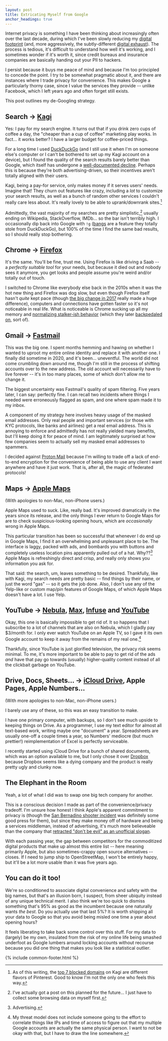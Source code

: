 ```yaml
---
layout: post
title: Extricating Myself from Google
anchor_headings: true
---
```


Internet privacy is something I have been thinking about increasingly often over the last decade, during which I've been slowly reducing my [digital footprint](https://en.wikipedia.org/wiki/Digital_footprint) (and, more aggressively, the subtly-different [digital exhaust](https://en.wikipedia.org/wiki/Data_exhaust)). The process is tedious, it's difficult to understand how well it's working, and I sometimes wonder if it's worth it, since credit bureaus and insurance companies are basically handing out your PII to hackers.

I persist because it buys me peace of mind and because I'm too principled to concede the point. I try to be somewhat pragmatic about it, and there are instances where I trade privacy for convenience. This makes Google a particularly thorny case, since I value the services they provide -- unlike Facebook, which I left years ago and often forget still exists.

This post outlines my de-Googling strategy.

## Search → [Kagi](https://kagi.com/)

Yes: I pay for my search engine. It turns out that if you drink zero cups of coffee a day, the "cheaper than a cup of coffee" marketing play works. In fact... it works better? I have a larger budget for coffee-priced things.

For a long time I used [DuckDuckGo](https://duckduckgo.com/) (and I still use it when I'm on someone else's computer or I can't be bothered to set up my Kagi account on a device), but I found the quality of the search results barely better than Google, which itself has undergone a [well-documented decline](https://www.google.com/search?q=google+search+results+are+getting+worse). Perhaps this is because they're both advertising-driven, so their incentives aren't totally aligned with their users.

Kagi, being a pay-for service, only makes money if it serves users' needs. Imagine that! They churn out features like crazy, including a _lot_ to customize your search results, as well as a bunch of random other services I couldn't really care less about. It's really lovely to be able to uprank/downrank sites.[^1]

Admittedly, the vast majority of my searches are pretty simplistic,[^2] usually ending on Wikipedia, StackOverflow, IMDb... so the bar isn't terribly high. I occasionally dip back into Google with `!g` ([bangs](https://help.kagi.com/kagi/features/bangs.html) are a feature they totally stole from DuckDuckGo), but 100% of the time I find the same bad results, so I should really stop bothering.

## Chrome → [Firefox](https://firefox.com)

It's the same. You'll be fine, trust me. Using Firefox is like driving a Saab -- a _perfectly suitable tool_ for your needs, but because it died out and nobody sees it anymore, you get looks and people assume you're weird and/or totally out of touch.

I switched to Chrome like everybody else back in the 2010s when it was the hot new thing and Firefox was dog slow, but even though Firefox itself hasn't _quite_ kept pace (though [the big change in 2017](https://blog.mozilla.org/blog/2017/11/14/introducing-firefox-quantum/) really made a huge difference), computers and connections have gotten faster so it's not noticeable in real life. What is noticeable is Chrome sucking up all my memory and [normalizing stalker-ish behavior](https://blog.cryptographyengineering.com/2018/09/23/why-im-leaving-chrome/) (which they later [backpedaled on](https://www.blog.google/products/chrome/product-updates-based-your-feedback/), sort of).

## Gmail → [Fastmail](https://fastmail.com)

This was the big one. I spent months hemming and hawing on whether I wanted to uproot my entire online identity and replace it with another one. I finally did sometime in 2020, and it's been... uneventful. The world did not come crumbling down around me, though I'm still in the process of shifting accounts over to the new address. The old account will necessarily have to live forever -- it's in too many places, some of which don't allow me to change it.

The biggest uncertainty was Fastmail's quality of spam filtering. Five years later, I can say: perfectly fine. I can recall two incidents where things I needed were erroneously flagged as spam, and one where spam made it to my inbox.

A component of my strategy here involves heavy usage of the masked email addresses. Only real people and important services (or those with KYC protocols, like banks and airlines) get a real email address. This is annoying to enforce and admittedly has not really yielded many benefits, but I'll keep doing it for peace of mind. I am legitimately surprised at how few companies seem to actually sell my masked email addresses to spammers.

I decided against [Proton Mail](https://proton.me/mail) because I'm willing to trade off a lack of end-to-end encryption for the convenience of being able to use any client I want anywhere and have it just work. That is, after all, the magic of federated protocols!

## Maps → [Apple Maps](https://maps.apple.com/)

(With apologies to non-Mac, non-iPhone users.)

Apple Maps used to suck. Like, really bad. It's improved dramatically in the years since its release, and the only things I ever return to Google Maps for are to check suspicious-looking opening hours, which are _occasionally_ wrong in Apple Maps.

This particular transition has been so successful that whenever I do end up in Google Maps, I find it an overwhelming and unpleasant place to be. The interface is laggy, packed with ads, and bombards you with buttons and completely useless location pins apparently pulled out of a hat. Why??[^3] Apple Maps is refreshingly direct and crisp, and really only shows you information you ask for.

That said: the search, um, leaves something to be desired. Thankfully, like with Kagi, my search needs are pretty basic -- find things by their name, or just the word "gas" -- so it gets the job done. Also, I don't use any of the Yelp-like or custom map/pin features of Google Maps, of which Apple Maps doesn't have a lot. I use Yelp.

## YouTube → [Nebula](https://watchnebula.com/), [Max](https://www.max.com/), [Infuse](https://firecore.com/) and [YouTube](https://youtube.com)

Okay, this one is basically impossible to get rid of. It so happens that I subscribe to a lot of channels that are also on Nebula, which I gladly pay $3/month for. I only ever watch YouTube on an Apple TV, so I gave it its own Google account to keep it away from the remains of my real one.[^4]

Thankfully, since YouTube is just glorified television, the privacy risk seems minimal. To me, it's more important to be able to pay to get rid of the ads _and_ have that pay go towards (usually) higher-quality content instead of all the clickbait garbage on YouTube.

## Drive, Docs, Sheets... → [iCloud Drive](https://www.icloud.com/iclouddrive/), Apple Pages, Apple Numbers...

(With more apologies to non-Mac, non-iPhone users.)

I barely use any of these, so this was an easy transition to make.

I have one primary computer, with backups, so I don't see much upside to keeping things on Drive. As a programmer, I use my text editor for almost all text-based work, writing maybe one "document" a year. Spreadsheets are usually one-off a couple times a year, so Numbers' mediocre (but much prettier!) reimplementation of Excel is perfectly serviceable.

I recently started using iCloud Drive for a bunch of shared documents, which was an option available to me, but I only chose it over [Dropbox](https://dropbox.com/) because Dropbox seems like a dying company and the product is really pretty ugly and clunky now.

## The Elephant in the Room

Yeah, a lot of what I did was to swap one big tech company for another.

This is a conscious decision I made as part of the convenience/privacy tradeoff. I'm unsure how honest I think Apple's apparent commitment to privacy is (though the [San Bernadino shooter incident](https://en.wikipedia.org/wiki/Apple%E2%80%93FBI_encryption_dispute) was definitely some good press for them), but since they make money off of hardware and being a services middleman, instead of advertising, it's much more believeable than the company that [retracted "don't be evil" as an unofficial slogan](https://www.snopes.com/fact-check/google-motto-dont-be-evil/).

With each passing year, the gap between competitors for the commoditized digital products that make up almost this entire list -- here meaning primarily Apple, but also sometimes-crappy open source alternatives -- closes. If I need to jump ship to OpenStreetMap, I won't be entirely happy, but it'll be a lot more usable than it was five years ago.

## You can do it too!

We're so conditioned to associate digital convenience and safety with the big names, but that's an illusion born, I suspect, from sheer ubiquity instead of any unique technical merit. I also think we're too quick to dismiss something that's 95% as good as the incumbent because one naturally wants _the best_. Do you actually use that last 5%? It is worth shipping all your data to Google so that you avoid being misled one time a year about opening hours?

It feels liberating to take back some control over this stuff. For my data to (largely) be my own, insulated from the risk of my online life being smashed underfoot as Google lumbers around locking accounts without recourse because you did one thing that makes you look like a statistical outlier.

{% include common-footer.html %}

[^1]: As of this writing, the [top 7 blocked domains](https://kagi.com/stats?stat=leaderboard) on Kagi are different flavors of Pinterest. Good to know I'm not the only one who feels this way.
[^2]: I've actually got a post on this planned for the future... I just have to collect some browsing data on myself first.
[^3]: Advertising.
[^4]: My threat model does not include someone going to the effort to correlate things like IPs and time of access to figure out that my multiple Google accounts are actually the same physical person. I want to not be okay with that, but I have to draw the line somewhere.
